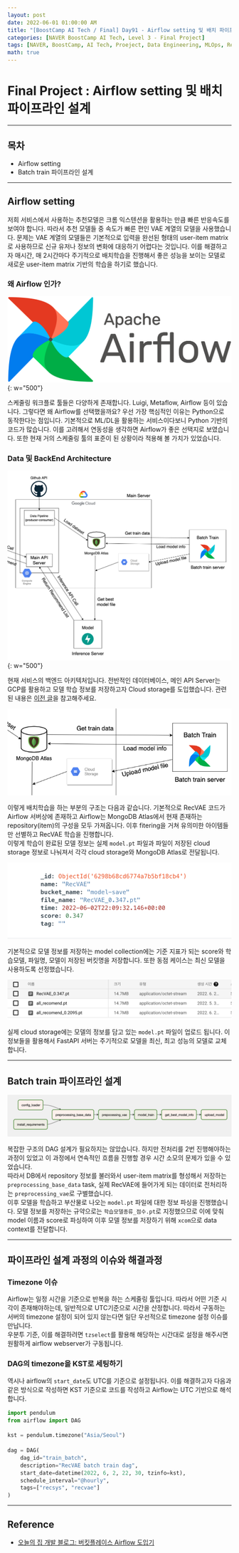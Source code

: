 ```yaml
---
layout: post
date: 2022-06-01 01:00:00 AM
title: "[BoostCamp AI Tech / Final] Day91 - Airflow setting 및 배치 파이프라인 설계"
categories: [NAVER BoostCamp AI Tech, Level 3 - Final Project]
tags: [NAVER, BoostCamp, AI Tech, Proeject, Data Engineering, MLOps, Redis]
math: true
---
```

# Final Project : Airflow setting 및 배치 파이프라인 설계

---

## 목차

- Airflow setting
- Batch train 파이프라인 설계

---

## Airflow setting

저희 서비스에서 사용하는 추천모델은 크롬 익스텐션을 활용하는 만큼 빠른 반응속도를 보여야 합니다. 따라서 추천 모델들 중 속도가 빠른 편인 VAE 계열의 모델을 사용했습니다. 문제는 VAE 계열의 모델들은 기본적으로 입력을 완선된 형태의 user-item matrix로 사용하므로 신규 유저나 정보의 변화에 대응하기 어렵다는 것입니다. 이를 해결하고자 매시간, 매 2시간마다 주기적으로 배치학습을 진행해서 좋은 성능을 보이는 모델로 새로운 user-item matrix 기반의 학습을 하기로 했습니다.  

### 왜 Airflow 인가?

![](/image/boostcamp/project/airflow.png){: w="500"}

스케줄링 워크플로 툴들은 다양하게 존재합니다. Luigi, Metaflow, Airflow 등이 있습니다. 그렇다면 왜 Airflow를 선택했을까요? 우선 가장 핵심적인 이유는 Python으로 동작한다는 점입니다. 기본적으로 ML/DL을 활용하는 서비스이다보니 Python 기반의 코드가 많습니다. 이를 고려해서 연동성을 생각하면 Airflow가 좋은 선택지로 보였습니다. 또한 현재 거의 스케줄링 툴의 표준이 된 상황이라 적용해 볼 가치가 있었습니다.

### Data 및 BackEnd Architecture

![](/image/boostcamp/project/back.png){: w="500"}

현재 서비스의 백엔드 아키텍처입니다. 전반적인 데이터베이스, 메인 API Server는 GCP를 활용하고 모델 학습 정보를 저장하고자 Cloud storage를 도입했습니다. 관련된 내용은 [이전 글](https://cow-coding.github.io/posts/final6/#cloud-storage-설정-및-연결-코드-개발)을 참고해주세요.  

![](/image/boostcamp/project/batch.png)

이렇게 배치학습을 하는 부분의 구조는 다음과 같습니다. 기본적으로 RecVAE 코드가 Airflow 서버상에 존재하고 Airflow는 MongoDB Atlas에서 현재 존재하는 repository(item)의 구성을 모두 가져옵니다. 이후 fitering을 거쳐 유의미한 아이템들만 선별하고 RecVAE 학습을 진행합니다.  
이렇게 학습이 완료된 모델 정보는 실제 `model.pt` 파일과 파일이 저장된 cloud storage 정보로 나눠져서 각각 cloud storage와 MongoDB Atlas로 전달됩니다.

![](/image/boostcamp/project/model_coll.png)

기본적으로 모델 정보를 저장하는 model collection에는 기준 지표가 되는 score와 학습모델, 파일명, 모델이 저장된 버킷명을 저장합니다. 또한 동점 케이스는 최신 모델을 사용하도록 선정했습니다.  

![](/image/boostcamp/project/cloud_storage.png)

실제 cloud storage에는 모델의 정보를 담고 있는 `model.pt` 파일이 업로드 됩니다. 이 정보들을 활용해서 FastAPI 서버는 주기적으로 모델을 최신, 최고 성능의 모델로 교체합니다.

---

## Batch train 파이프라인 설계

![](/image/boostcamp/project/dag.png)

복잡한 구조의 DAG 설계가 필요하지는 않았습니다. 하지만 전처리를 2번 진행해야하는 과정이 있었고 이 과정에서 연속적인 흐름을 진행할 경우 시간 소모의 문제가 있을 수 있었습니다.  
따라서 DB에서 repository 정보를 불러와서 user-item matrix를 형성해서 저장하는 `preprocessing_base_data` task, 실제 RecVAE에 들어가게 되는 데이터로 전처리하는 `preprocessing_vae`로 구별했습니다.  
이후 모델을 학습하고 부산물로 나오는 `model.pt` 파일에 대한 정보 파싱을 진행했습니다. 모델 정보를 저장하는 규약으로는 `학습모델종류_점수.pt`로 지정했으므로 이에 맞춰 model 이름과 score로 파싱하여 이후 모델 정보를 저장하기 위해 `xcom`으로 data context를 전달합니다.

---

## 파이프라인 설계 과정의 이슈와 해결과정

### Timezone 이슈

Airflow는 일정 시간을 기준으로 반복을 하는 스케줄링 툴입니다. 따라서 어떤 기준 시각이 존재해야하는데, 일반적으로 UTC기준으로 시간을 산정합니다. 따라서 구동하는 서버의 timezone 설정이 되어 있지 않는다면 일단 우선적으로 timezone 설정 이슈를 만납니다.  
우분투 기준, 이를 해결하려면 `tzselect`를 활용해 해당하는 시간대로 설정을 해주시면 원활하게 airflow webserver가 구동됩니다.

### DAG의 timezone을 KST로 세팅하기

역시나 airflow의 `start_date`도 UTC를 기준으로 설정됩니다. 이를 해결하고자 다음과 같은 방식으로 작성하면 KST 기준으로 코드를 작성하고 Airflow는 UTC 기반으로 해석합니다.

```py
import pendulum
from airflow import DAG

kst = pendulum.timezone("Asia/Seoul")

dag = DAG(
    dag_id="train_batch",
    description="RecVAE batch train dag",
    start_date=datetime(2022, 6, 2, 22, 30, tzinfo=kst),
    schedule_interval="@hourly",
    tags=["recsys", "recvae"]
)
```

---

## Reference

- [오늘의 집 개발 블로그: 버킷플레이스 Airflow 도입기](https://www.bucketplace.co.kr/post/2021-04-13-버킷플레이스-airflow-도입기/)